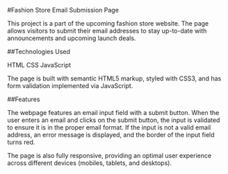 #Fashion Store Email Submission Page

This project is a part of the upcoming fashion store website. The page allows visitors to submit their email addresses to stay up-to-date with announcements and upcoming launch deals.

##Technologies Used

HTML
CSS
JavaScript

The page is built with semantic HTML5 markup, styled with CSS3, and has form validation implemented via JavaScript.

##Features

The webpage features an email input field with a submit button. When the user enters an email and clicks on the submit button, the input is validated to ensure it is in the proper email format. If the input is not a valid email address, an error message is displayed, and the border of the input field turns red.

The page is also fully responsive, providing an optimal user experience across different devices (mobiles, tablets, and desktops).
